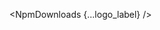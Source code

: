 <script lang="ts">
  import { NpmDownloads } from 'svelte-shields'
  import type { NpmDownloadsPropsType } from 'svelte-shields';

  const logo_label: NpmDownloadsPropsType = {
    packageName: 'svelte-awesome-icons',
    logo: 'svelte',
    label: 'Svelte Awesome Icons',
  }
</script>

<NpmDownloads {...logo_label} />